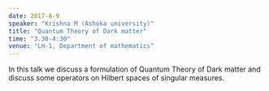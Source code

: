 ```yaml
---
date: 2017-8-9
speaker: "Krishna M (Ashoka university)"
title: "Quantum Theory of Dark matter"
time: "3.30-4:30" 
venue: "LH-1, Department of mathematics"
---
```

In this talk we discuss a formulation of Quantum Theory of Dark matter and discuss some operators on Hilbert spaces of singular measures.
